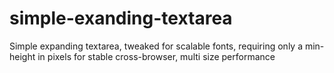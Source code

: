 # simple-exanding-textarea
Simple expanding textarea, tweaked for scalable fonts, requiring only a min-height in pixels for stable cross-browser, multi size performance
